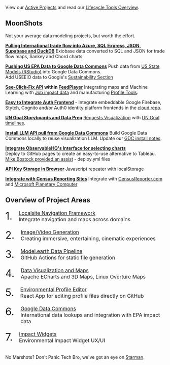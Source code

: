 <style>
.pnum {
	float:left;
	font-size: 32px;
	padding-right: 20px;
}
.ptxt {
	overflow: auto;
	font-size: 16px;
}
</style>

View our [Active Projects](../../projects/) and read our [Lifecycle Tools Overview](../../community/tools/).

<!--
<h3>Where we need help...</h3>

Heatmap needs to show vibrant colors when viewing states.

&bullet; [Pandoc blog install steps for SQLite chart](../../places/) - NPM skills needed
&bullet; [Display actual dollar totals](../../localsite/info/data/totals/) - React skills needed
&bullet; [BuildingTransparency.org API display](../../io/template/feed/) - Pull static files for [label templates](../../../io/template/) and integration with EPA [impact widgets](../../io/charts/).

<h3>Current Focus</h3>

&bullet; [Job Levels by County](../../community-data/) with Average Pay and changes in hiring ([Gaurav](/io/team/))
&bullet; [All the Places Zips](../../places/) - Generation of state and zip code files (Carolyn)
&bullet; [Census Reporter and Google Data Commons](../../community/resources/censusreporter/)
&bullet; [Farm Fresh Maps](../../localsite/info/#show=farmfresh) - API integration with local job data

<b>AI API Projects</b>
&bullet; [Stability.AI SDK](https://github.com/Stability-AI/stability-sdk) - [Github Action Workflows](https://github.com/Stability-AI/stability-sdk/actions)
&bullet; [ChatGPT Setup](https://www.toolify.ai/ai-news/create-your-own-gpt-ai-from-games-to-stories-751819) - For Jobs Levels by County 
&bullet; [ChatGPT with Github Actions](https://github.com/marketplace/actions/chatgpt-action) - Saved as static files
&bullet; Locations reimagined by Ai - Gemini and Google Places
&bullet; [Local industry innovation renderings](../../io/template/feed/) - BuildingTransparency.org
<br>
-->

## MoonShots

Not your average data modeling projects, but worth the effort.

**[Pulling International trade flow into Azure, SQL Express, JSON, Supabase&nbsp;and&nbsp;DuckDB](/profile/trade/)**
Exiobase data converted to SQL and JSON for trade flow maps, Sankey and Chord&nbsp;charts

**[Pushing US EPA Data to Google Data Commons](/data-commons/docs/)**
Push data from [US State Models (RStudio)](/io/about/) into Google Data Commons.  
Add USEEIO data to Google's [Sustainability Section](https://www.datacommons.org/explore/sustainability)

**[See-Click-Fix API](/feed/view/#feed=311) within [FeedPlayer](/feed)**
Integrating maps and Machine Learning with [Job&nbsp;impact&nbsp;data](/localsite/info/#indicators=VADD,JOBS) and manufacturing [Profile Tools](/profile/). 

<!--
**[Pay.gov web service API](https://www.milcorp.com/blog/cloud-feed/selecting-the-pay-gov-interface-thats-best-for-you/)** - Add an open source payment process to fund local improvements while [paying down federal debt](https://www.pay.gov/public/form/start/23779454). Send contributions to the investment pool of your choice to fund See Click Fix improvements and other projects through participating municipalities, states and countries.
-->

**[Easy to Integrate Auth Frontend](https://model.earth/cloud/)** - Integrate embeddable Google Firebase, Stytch, Cognito and/or Auth0 identity platform frontends in the [cloud repo](https://github.com/modelearth/cloud/).

<!--
[group review of bounty payments](https://github.com/orgs/ModelEarthTeam/discussions/8)

Location-based Requests
https://normansj.github.io/local-view-request/src/location/mylocation.html

[React Zip Code Input](https://normansj.github.io/local-view-request/dist/#zip=06511).
-->


<!-- that integrates with https://www.greenjobsboard.us, [X](https://x.com) with [Facebook](https://facebook.com/) with [Wechat mini programs](https://sekkeidigitalgroup.com/wechat-mini-program/) and [Weibo.com](https://weibo.com)-->

**[UN Goal Storyboards and Data Prep](/io/coders/)**
[Requests Visualization](/requests/) with [UN Goal timelines](/data-commons/docs/data/).

**[Install LLM API pull from Google Data Commons](https://github.com/datacommonsorg/website)**
Build Google Data Commons locally to reuse visualization LLM. Update our [GDC install notes](/localsite/info/data/datacommons/).

**[Integrate ObservableHQ's Interface for selecting charts](https://github.com/observablehq)**  
Deploy to GitHub pages to create an easy-to-use alternative to Tableau.
[Mike Bostock provided an assist](https://github.com/observablehq/framework/discussions/1030) - deploy.yml files

**[API Key Storage in Browser](/localsite/tools/storage/api/)**
Javascript repeater with localStorage

**[Integrate with Census Reporting Sites](/community/resources/censusreporter/)**
Integrate with [CensusReporter.com](https://CensusReporter.com) and [Microsoft Planetary Computer](https://planetarycomputer.microsoft.com/)



<!-- [ML - NAICS Imputation Using Machine Learning](https://github.com/ModelEarth/machine-learning) -->

## Overview of Project Areas

<div class='pnum'>1.</div>
<div class='ptxt'>
<a href="../../localsite/">Localsite Navigation Framework</a><br>
Integrate navigation and maps across domains<br><br>
</div>

<div class='pnum'>2.</div>
<div class='ptxt'>
<a href="../../community/projects/#ai">Image/Video Generation</a><br>
Creating immersive, entertaining, cinematic experiences<br><br>
</div>

<div class='pnum'>3.</div>
<div class='ptxt'>
<a href="../../community/projects/#pipeline">Model.earth Data Pipeline</a><br>
GitHub Actions for static file generation<br><br>
</div>

<div class='pnum'>4.</div>
<div class='ptxt'>
<a href="../../community/projects/#explore">Data Visualization and Maps</a><br>
Apache ECharts and 3D Maps, Linux Overture Maps<br><br>
</div>

<div class='pnum'>5.</div>
<div class='ptxt'>
<a href="../../community/projects/#profile-editor">Environmental Profile Editor</a><br>
React App for editing profile files directly on GitHub<br><br>
</div>

<div class='pnum'>6.</div>
<div class='ptxt'>
<a href="../../community/projects/#google">Google Data Commons</a><br>
International data lookups and integration with EPA impact data<br><br>
<!--
Tools for editing data in Google Sheets using a social login<br><br>
-->
</div>

<div class='pnum'>7.</div>
<div class='ptxt'>
<a href="../../community/projects/#widgets">Impact Widgets</a><br>
Environmental Impact Widget UX/UI<br><br>
</div>

<!--<br>
Challenge participants are creating pages in the shared <a href="../../apps/">community pages</a> apps repo.<br>
All entries should include <a href="../../localsite/">parameter settings</a> to filter <a href="../../io/charts/">USEEIO widget IO charts</a> by location, impact and/or goods and services.<br><br>

Democracylab profile
https://www.democracylab.org/projects/create/834

Fall 2021 Teams and Participants
https://docs.google.com/spreadsheets/d/1hnRbFDasf6rx3VS8xJ_oziF6_7laluNfZmgo6-ZDrqU/edit#gid=0
-->

<!--
The Better Civic Site implementation uses Drupal, Django and ERPNext to provide rapidly deployable, disposable backends that allow for easy contributions by volunteers and contractors.

Neighborhood.org themes include Marvel Comics and the Last Airbender. We're extending the [DemocracyLab](https://democracylab.org) project tools to add [voting tools](https://github.com/kevmoo/vote.dart).

We're integrating the project index tools that Code for America is creating from Italy’s meta-tag editor, and include both login.gov and BrightID login’s for unique user validation.
-->

No Marshots? Don't Panic Tech Bro, we've got an eye on [Starman](https://dreamstudio.com/video/space/).
